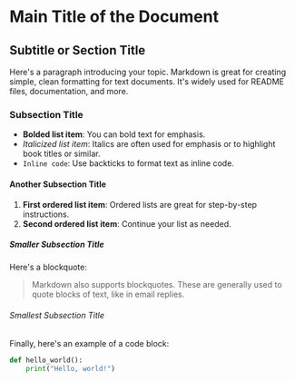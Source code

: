 # Main Title of the Document

## Subtitle or Section Title

Here's a paragraph introducing your topic. Markdown is great for creating simple, clean formatting for text documents. It's widely used for README files, documentation, and more.

### Subsection Title

- **Bolded list item**: You can bold text for emphasis.
- *Italicized list item*: Italics are often used for emphasis or to highlight book titles or similar.
- `Inline code`: Use backticks to format text as inline code.

#### Another Subsection Title

1. **First ordered list item**: Ordered lists are great for step-by-step instructions.
2. **Second ordered list item**: Continue your list as needed.

##### Smaller Subsection Title

Here's a blockquote:

> Markdown also supports blockquotes. These are generally used to quote blocks of text, like in email replies.

###### Smallest Subsection Title

Finally, here's an example of a code block:

```python
def hello_world():
    print("Hello, world!")
